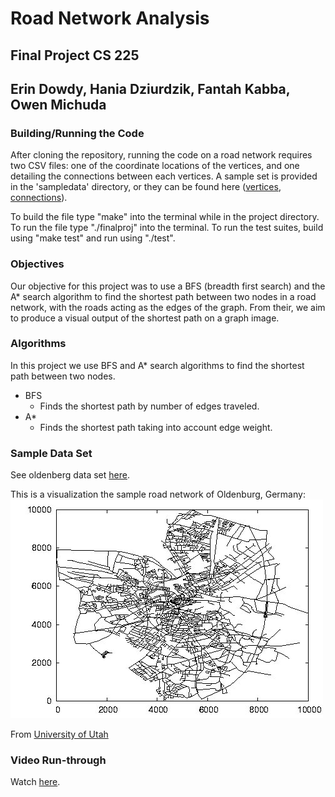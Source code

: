 # Road Network Analysis
## Final Project CS 225
## Erin Dowdy, Hania Dziurdzik, Fantah Kabba, Owen Michuda

### Building/Running the Code

After cloning the repository, running the code on a road network requires two CSV files: one of the coordinate locations of the vertices, and one detailing the connections between each vertices. A sample set is provided in the 'sampledata' directory, or they can be found here ([vertices](https://www.cs.utah.edu/~lifeifei/research/tpq/OL.cnode), [connections](https://www.cs.utah.edu/~lifeifei/research/tpq/OL.cedge)). 

To build the file type "make" into the terminal while in the project directory. To run the file type "./finalproj" into the terminal. To run the test suites, build using "make test" and run using "./test".

### Objectives

Our objective for this project was to use a BFS (breadth first search) and the A* search algorithm to find the shortest path between two nodes in a road network, with the roads acting as the edges of the graph. From their, we aim to produce a visual output of the shortest path on a graph image.

### Algorithms

In this project we use BFS and A* search algorithms to find the shortest path between two nodes.
- BFS
  - Finds the shortest path by number of edges traveled.
- A*
  - Finds the shortest path taking into account edge weight.

### Sample Data Set

See oldenberg data set [here](https://www.cs.utah.edu/~lifeifei/SpatialDataset.htm).

This is a visualization the sample road network of Oldenburg, Germany:
![network visual](sampledata/roadnetworkvis.jpg)

  From [University of Utah](https://www.cs.utah.edu/~lifeifei/SpatialDataset.htm)

### Video Run-through

Watch [here](https://www.youtube.com/watch?v=ZoG5jJ3E8rg).
